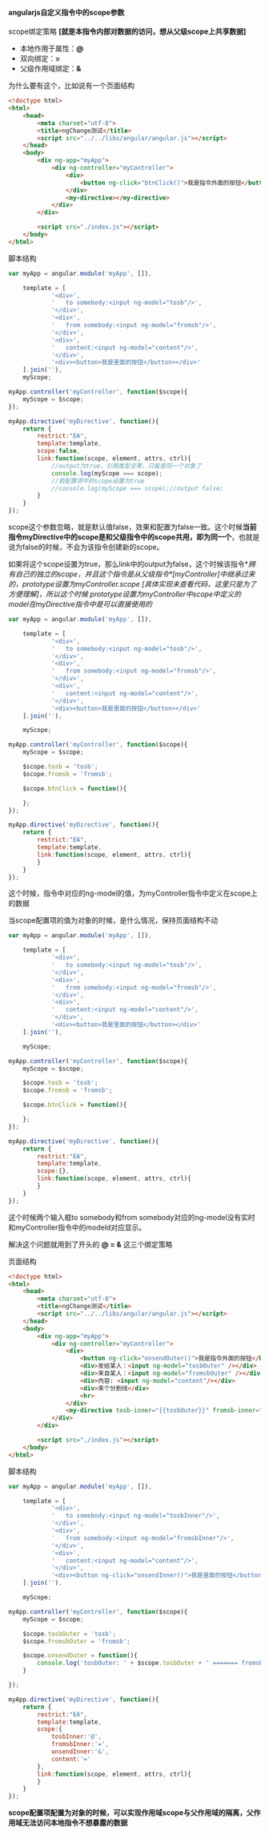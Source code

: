 #### angularjs自定义指令中的scope参数

scope绑定策略 **[就是本指令内部对数据的访问，想从父级scope上共享数据]**

* 本地作用于属性：**@**
* 双向绑定：**=**
* 父级作用域绑定：**&**



为什么要有这个，比如说有一个页面结构

```html
<!doctype html>
<html>
	<head>
		<meta charset="utf-8">
		<title>ngChange测试</title>
		<script src="../../libs/angular/angular.js"></script>
	</head>
	<body>
		<div ng-app="myApp">
			<div ng-controller="myController">
				<div>
					<button ng-click="btnClick()">我是指令外面的按钮</button>
				</div>
              	<my-directive></my-directive>
			</div>
		</div>

		<script src="./index.js"></script>
	</body>
</html>
```

脚本结构

```javascript
var myApp = angular.module('myApp', []),

	template = [
			'<div>',
			'	to somebody:<input ng-model="tosb"/>',
			'</div>',
			'<div>',
			'	from somebody:<input ng-model="fromsb"/>',
			'</div>',
			'<div>',
			'	content:<input ng-model="content"/>',
			'</div>',
			'<div><button>我是里面的按钮</button></div>'
	].join(''),
    myScope;

myApp.controller('myController', function($scope){
	myScope = $scope;
});

myApp.directive('myDirective', function(){
	return {
		restrict:"EA",
		template:template,
      	scope:false,
		link:function(scope, element, attrs, ctrl){
          	//output为true，引用类型全等，只能是同一个对象了
			console.log(myScope === scope);
          	//若配置项中的scope设置为true
          	//console.log(myScope === scope);//output false;
		}
	}
});
```

scope这个参数忽略，就是默认值false，效果和配置为false一致。这个时候**当前指令myDirective中的scope是和父级指令中的scope共用，即为同一个**，也就是说为false的时候，不会为该指令创建新的scope。

如果将这个scope设置为true，那么link中的output为false，这个时候该指令**拥有自己的独立的scope，并且这个指令是从父级指令*[myController]*中继承过来的，prototype设置为myController.scope *[具体实现未查看代码，这里只是为了方便理解]*，所以这个时候 prototype设置为myController中scope中定义的model在myDirective指令中是可以直接使用的**

```javascript
var myApp = angular.module('myApp', []),

	template = [
			'<div>',
			'	to somebody:<input ng-model="tosb"/>',
			'</div>',
			'<div>',
			'	from somebody:<input ng-model="fromsb"/>',
			'</div>',
			'<div>',
			'	content:<input ng-model="content"/>',
			'</div>',
			'<div><button>我是里面的按钮</button></div>'
	].join(''),

	myScope;

myApp.controller('myController', function($scope){
	myScope = $scope;

	$scope.tosb = 'tosb';
	$scope.fromsb = 'fromsb';

	$scope.btnClick = function(){

	};
});

myApp.directive('myDirective', function(){
	return {
		restrict:"EA",
		template:template,
		link:function(scope, element, attrs, ctrl){
		}
	}
});
```

这个时候，指令中对应的ng-model的值，为myController指令中定义在scope上的数据



当scope配置项的值为对象的时候，是什么情况，保持页面结构不动

```javascript
var myApp = angular.module('myApp', []),

	template = [
			'<div>',
			'	to somebody:<input ng-model="tosb"/>',
			'</div>',
			'<div>',
			'	from somebody:<input ng-model="fromsb"/>',
			'</div>',
			'<div>',
			'	content:<input ng-model="content"/>',
			'</div>',
			'<div><button>我是里面的按钮</button></div>'
	].join(''),

	myScope;

myApp.controller('myController', function($scope){
	myScope = $scope;

	$scope.tosb = 'tosb';
	$scope.fromsb = 'fromsb';

	$scope.btnClick = function(){

	};
});

myApp.directive('myDirective', function(){
	return {
		restrict:"EA",
		template:template,
      	scope:{},
		link:function(scope, element, attrs, ctrl){
		}
	}
});
```

这个时候两个输入框to somebody和from somebody对应的ng-model没有实时和myController指令中的modeld对应显示。

解决这个问题就用到了开头的  **@  =  &**  这三个绑定策略

页面结构

```html
<!doctype html>
<html>
	<head>
		<meta charset="utf-8">
		<title>ngChange测试</title>
		<script src="../../libs/angular/angular.js"></script>
	</head>
	<body>
		<div ng-app="myApp">
			<div ng-controller="myController">
				<div>
					<button ng-click="onsendOuter()">我是指令外面的按钮</button>
					<div>发给某人：<input ng-model="tosbOuter" /></div>
					<div>来自某人：<input ng-model="fromsbOuter" /></div>
					<div>内容: <input ng-model="content"/></div>
					<div>来个分割线</div>
					<hr>
				</div>
              	<my-directive tosb-inner="{{tosbOuter}}" fromsb-inner="fromsbOuter" onsend-inner="onsendOuter()" content="content"></my-directive>
			</div>
		</div>

		<script src="./index.js"></script>
	</body>
</html>
```

脚本结构

```javascript
var myApp = angular.module('myApp', []),

	template = [
			'<div>',
			'	to somebody:<input ng-model="tosbInner"/>',
			'</div>',
			'<div>',
			'	from somebody:<input ng-model="fromsbInner"/>',
			'</div>',
			'<div>',
			'	content:<input ng-model="content"/>',
			'</div>',
			'<div><button ng-click="onsendInner()">我是里面的按钮</button></div>'
	].join(''),

	myScope;

myApp.controller('myController', function($scope){
	myScope = $scope;

	$scope.tosbOuter = 'tosb';
	$scope.fromsbOuter = 'fromsb';

	$scope.onsendOuter = function(){
		console.log('tosbOuter: ' + $scope.tosbOuter + ' ======= fromsbOuter: ' + $scope.fromsbOuter);
	}

});

myApp.directive('myDirective', function(){
	return {
		restrict:"EA",
		template:template,
		scope:{
			tosbInner:'@',
			fromsbInner:'=',
			onsendInner:'&',
			content:'='
		},
		link:function(scope, element, attrs, ctrl){
		}
	}
});
```

**scope配置项配置为对象的时候，可以实现作用域scope与父作用域的隔离，父作用域无法访问本地指令不想暴露的数据**

